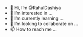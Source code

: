 - 👋 Hi, I’m @RahulDashiya
- 👀 I’m interested in ...
- 🌱 I’m currently learning ...
- 💞️ I’m looking to collaborate on ...
- 📫 How to reach me ...

<!---
RahulDashiya/RahulDashiya is a ✨ special ✨ repository because its `README.md` (this file) appears on your GitHub profile.
You can click the Preview link to take a look at your changes.
--->
